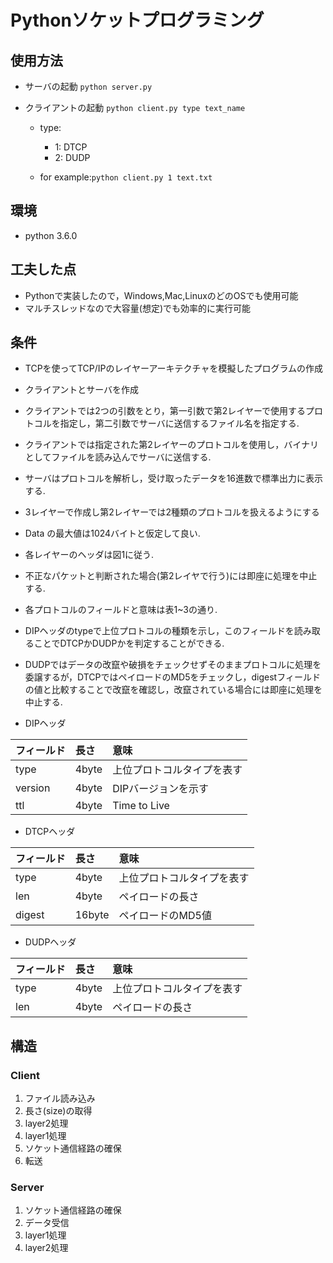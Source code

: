 # Pythonソケットプログラミング

## 使用方法
- サーバの起動
`python server.py`

- クライアントの起動
`python client.py type text_name`

    - type:
        - 1: DTCP
        - 2: DUDP

    - for example:`python client.py 1 text.txt`

## 環境
- python 3.6.0

## 工夫した点
- Pythonで実装したので，Windows,Mac,LinuxのどのOSでも使用可能
- マルチスレッドなので大容量(想定)でも効率的に実行可能

## 条件
- TCPを使ってTCP/IPのレイヤーアーキテクチャを模擬したプログラムの作成
- クライアントとサーバを作成
- クライアントでは2つの引数をとり，第一引数で第2レイヤーで使用するプロトコルを指定し，第二引数でサーバに送信するファイル名を指定する.
- クライアントでは指定された第2レイヤーのプロトコルを使用し，バイナリとしてファイルを読み込んでサーバに送信する.
- サーバはプロトコルを解析し，受け取ったデータを16進数で標準出力に表示する.


- 3レイヤーで作成し第2レイヤーでは2種類のプロトコルを扱えるようにする
- Data の最大値は1024バイトと仮定して良い.
- 各レイヤーのヘッダは図1に従う.
- 不正なパケットと判断された場合(第2レイヤで行う)には即座に処理を中止する.


-  各プロトコルのフィールドと意味は表1~3の通り.
- DIPヘッダのtypeで上位プロトコルの種類を示し，このフィールドを読み取ることでDTCPかDUDPかを判定することができる.
- DUDPではデータの改竄や破損をチェックせずそのままプロトコルに処理を委譲するが，DTCPではペイロードのMD5をチェックし，digestフィールドの値と比較することで改竄を確認し，改竄されている場合には即座に処理を中止する.


- DIPヘッダ

|フィールド|長さ|意味|
|:--|:--|:--|
|type|4byte|上位プロトコルタイプを表す|
|version|4byte|DIPバージョンを示す|
|ttl|4byte|Time to Live|

- DTCPヘッダ

|フィールド|長さ|意味|
|:--|:--|:--|
|type|4byte|上位プロトコルタイプを表す|
|len|4byte|ペイロードの長さ|
|digest|16byte|ペイロードのMD5値|

- DUDPヘッダ

|フィールド|長さ|意味|
|:--|:--|:--|
|type|4byte|上位プロトコルタイプを表す|
|len|4byte|ペイロードの長さ|

## 構造
### Client

1. ファイル読み込み
2. 長さ(size)の取得
3. layer2処理
4. layer1処理
5. ソケット通信経路の確保
6. 転送

### Server
1. ソケット通信経路の確保
2. データ受信
3. layer1処理
4. layer2処理
